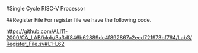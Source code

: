 #Single Cycle RISC-V Processor

##Register File
For register file we have the following code.

https://github.com/ALI11-2000/CA_LAB/blob/3a3df846b62889dc4f892867a2eed721973bf764/Lab3/Register_File.sv#L1-L62

